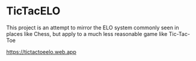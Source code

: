 # TicTacELO

This project is an attempt to mirror the ELO system commonly seen in places like Chess, but apply to a much less reasonable game like Tic-Tac-Toe

https://tictactoeelo.web.app

